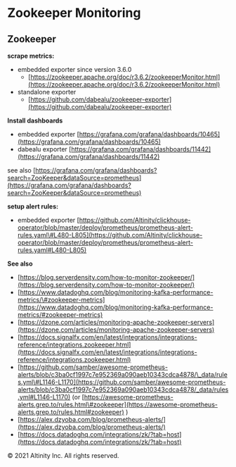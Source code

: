 # Zookeeper Monitoring

## Zookeeper

**scrape metrics:**

* embedded exporter since version 3.6.0
  * [https://zookeeper.apache.org/doc/r3.6.2/zookeeperMonitor.html](https://zookeeper.apache.org/doc/r3.6.2/zookeeperMonitor.html)
* standalone exporter
  * [https://github.com/dabealu/zookeeper-exporter](https://github.com/dabealu/zookeeper-exporter)

**Install dashboards**

* embedded exporter [https://grafana.com/grafana/dashboards/10465](https://grafana.com/grafana/dashboards/10465)
* dabealu exporter [https://grafana.com/grafana/dashboards/11442](https://grafana.com/grafana/dashboards/11442)

see also [https://grafana.com/grafana/dashboards?search=ZooKeeper&dataSource=prometheus](https://grafana.com/grafana/dashboards?search=ZooKeeper&dataSource=prometheus)

**setup alert rules:**

* embedded exporter [https://github.com/Altinity/clickhouse-operator/blob/master/deploy/prometheus/prometheus-alert-rules.yaml\#L480-L805](https://github.com/Altinity/clickhouse-operator/blob/master/deploy/prometheus/prometheus-alert-rules.yaml#L480-L805)

**See also**

* [https://blog.serverdensity.com/how-to-monitor-zookeeper/](https://blog.serverdensity.com/how-to-monitor-zookeeper/)
* [https://www.datadoghq.com/blog/monitoring-kafka-performance-metrics/\#zookeeper-metrics](https://www.datadoghq.com/blog/monitoring-kafka-performance-metrics/#zookeeper-metrics)
* [https://dzone.com/articles/monitoring-apache-zookeeper-servers](https://dzone.com/articles/monitoring-apache-zookeeper-servers)
* [https://docs.signalfx.com/en/latest/integrations/integrations-reference/integrations.zookeeper.html](https://docs.signalfx.com/en/latest/integrations/integrations-reference/integrations.zookeeper.html)
* [https://github.com/samber/awesome-prometheus-alerts/blob/c3ba0cf1997c7e952369a090aeb10343cdca4878/\_data/rules.yml\#L1146-L1170](https://github.com/samber/awesome-prometheus-alerts/blob/c3ba0cf1997c7e952369a090aeb10343cdca4878/_data/rules.yml#L1146-L1170) \(or [https://awesome-prometheus-alerts.grep.to/rules.html\#zookeeper](https://awesome-prometheus-alerts.grep.to/rules.html#zookeeper) \)
* [https://alex.dzyoba.com/blog/prometheus-alerts/](https://alex.dzyoba.com/blog/prometheus-alerts/)
* [https://docs.datadoghq.com/integrations/zk/?tab=host](https://docs.datadoghq.com/integrations/zk/?tab=host) 

© 2021 Altinity Inc. All rights reserved.

